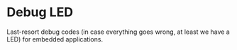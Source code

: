 # Debug LED
Last-resort debug codes (in case everything goes wrong, at least we have a LED) for embedded applications.
